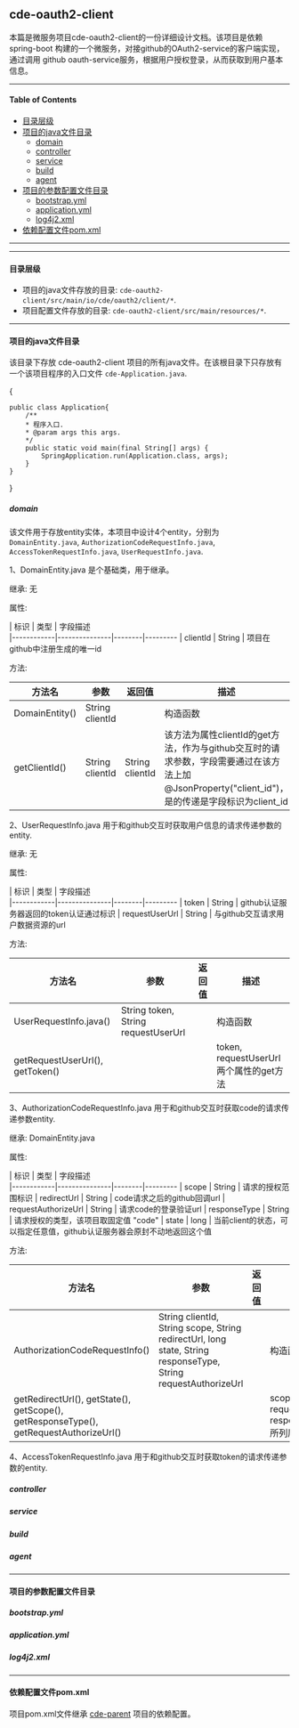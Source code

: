 ## cde-oauth2-client

本篇是微服务项目cde-oauth2-client的一份详细设计文档。该项目是依赖 spring-boot 构建的一个微服务，对接github的OAuth2-service的客户端实现，通过调用 github oauth-service服务，根据用户授权登录，从而获取到用户基本信息。
 
- - - -

#### Table of Contents

* [目录层级](#目录层级)
* [项目的java文件目录](#项目的java文件目录)
  * [domain](#domain)
  * [controller](#controller)
  * [service](#service)
  * [build](#build)
  * [agent](#agent)
* [项目的参数配置文件目录](#项目的参数配置文件目录)
  * [bootstrap.yml](#bootstrap.yml)
  * [application.yml](#application.yml)
  * [log4j2.xml](#log4j2.xml)
* [依赖配置文件pom.xml](#依赖配置文件pom.xml)

- - - -
- - - -

#### 目录层级

* 项目的java文件存放的目录: `cde-oauth2-client/src/main/io/cde/oauth2/client/*`.
* 项目配置文件存放的目录: `cde-oauth2-client/src/main/resources/*`.

- - - -

#### 项目的java文件目录

该目录下存放 cde-oauth2-client 项目的所有java文件。在该根目录下只存放有一个该项目程序的入口文件
 `cde-Application.java`.

{

    public class Application{
    	/**
     	* 程序入口.
     	* @param args this args.
     	*/
    	public static void main(final String[] args) {
    		SpringApplication.run(Application.class, args);
    	}
    }

}



##### domain
该文件用于存放entity实体，本项目中设计4个entity，分别为 `DomainEntity.java`, `AuthorizationCodeRequestInfo.java`, `AccessTokenRequestInfo.java`, `UserRequestInfo.java`.

1、DomainEntity.java 是个基础类，用于继承。
          			
继承: 无		

属性:

| 标识 		| 类型          | 字段描述  
|------------|---------------|--------|---------
| clientId 	| String         | 项目在github中注册生成的唯一id

方法:  

| 方法名 		| 参数          | 返回值  | 描述
|------------|---------------|--------|---------
| DomainEntity() | String clientId |   |构造函数|
|getClientId() | String clientId | String clientId |该方法为属性clientId的get方法，作为与github交互时的请求参数，字段需要通过在该方法上加@JsonProperty("client_id")，是的传递是字段标识为client_id

2、UserRequestInfo.java 用于和github交互时获取用户信息的请求传递参数的entity.

继承: 无		

属性:

| 标识 		| 类型          | 字段描述  
|------------|---------------|--------|---------
| token 	| String         | github认证服务器返回的token认证通过标识
| requestUserUrl 	| String         | 与github交互请求用户数据资源的url

方法:  

| 方法名 		| 参数          | 返回值  | 描述
|------------|---------------|--------|---------
| UserRequestInfo.java() |String token, String requestUserUrl |   |构造函数|
|getRequestUserUrl(), getToken() | | |token, requestUserUrl两个属性的get方法

3、AuthorizationCodeRequestInfo.java 用于和github交互时获取code的请求传递参数entity.

继承: DomainEntity.java	

属性:

| 标识 		| 类型          | 字段描述  
|------------|---------------|--------|---------
| scope 		| String         | 请求的授权范围标识
| redirectUrl 	| String         | code请求之后的github回调url
| requestAuthorizeUrl 	| String | 请求code的登录验证url
| responseType 	| String         | 请求授权的类型，该项目取固定值 "code"
| state 		| long         | 当前client的状态，可以指定任意值，github认证服务器会原封不动地返回这个值

方法:

| 方法名 		| 参数          | 返回值  | 描述
|------------|---------------|--------|---------
| AuthorizationCodeRequestInfo() | String clientId, String scope, String redirectUrl, long state, String responseType, String requestAuthorizeUrl |   |构造函数|
|getRedirectUrl(), getState(), getScope(), getResponseType(), getRequestAuthorizeUrl() |  |  |scope, redirectUrl, requestAuthorizeUrl, responseType, state所列属性的get方法


4、AccessTokenRequestInfo.java 用于和github交互时获取token的请求传递参数的entity.



##### controller
##### service
##### build
##### agent

- - - -

#### 项目的参数配置文件目录

##### bootstrap.yml
##### application.yml
##### log4j2.xml

- - - -


#### 依赖配置文件pom.xml
项目pom.xml文件继承 [cde-parent](https://github.com/seedyee/cde-parent) 项目的依赖配置。
